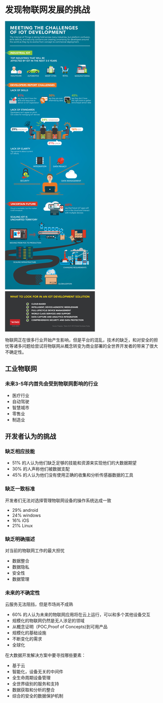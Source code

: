 # 发现物联网发展的挑战

![原图](IOTchallenge.jpg)

物联网正在很多行业开始产生影响，但是平台的混乱，技术的缺乏，和对安全的担忧等诸多问题给尝试将物联网从概念转变为商业部署的全世界开发者的带来了很大不确定性。

## 工业物联网

### 未来3-5年内首先会受到物联网影响的行业

+ 医疗行业
+ 自动驾驶
+ 智慧城市
+ 零售业
+ 制造业

## 开发者认为的挑战

### 缺乏相应技能

+ 51% 的人认为他们缺乏足够的技能和资源来实现他们的大数据期望
+ 30% 的人声称他们被数据支配
+ 45% 的人认为他们没有使用正确的收集和分析传感器数据的工具

### 缺乏一致标准

开发者们无法对选择管理物联网设备的操作系统达成一致

+ 29% android
+ 24% windows
+ 16% iOS
+ 21% Linux

### 缺乏明确描述

对当前的物联网工作的最大担忧

+ 数据整合
+ 数据隐私
+ 安全性
+ 数据管理

### 未来的不确定性

云服务无法阻挡，但是市场尚不成熟

+ 60% 的人认为未来的物联网应用将在云上运行，可以和多个其他设备交互
+ 规模化的物联网仍然是无人涉足的领域
+ 从概念证明（POC,Proof of Concepts)到可用产品
+ 规模化的基础设施
+ 不断变化的需求
+ 全球化


在大数据开发解决方案中要寻找哪些要素：

+ 基于云
+ 智能化，设备无关的中间件
+ 全生命周期设备管理
+ 全世界级别的服务和支持
+ 数据获取和分析的整合
+ 综合的安全的数据保护机制

